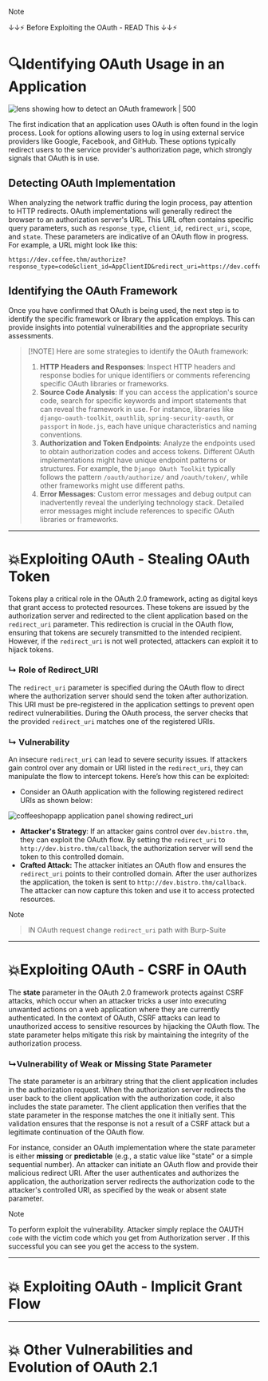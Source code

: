 
> [!NOTE]
>  ↓↓⚡ Before Exploiting the OAuth - READ This ↓↓⚡

# 🔍Identifying OAuth Usage in an Application

![lens showing how to detect an OAuth framework | 500](https://tryhackme-images.s3.amazonaws.com/user-uploads/62a7685ca6e7ce005d3f3afe/room-content/62a7685ca6e7ce005d3f3afe-1724169604593.png)

The first indication that an application uses OAuth is often found in the login process. Look for options allowing users to log in using external service providers like Google, Facebook, and GitHub. These options typically redirect users to the service provider's authorization page, which strongly signals that OAuth is in use.

## Detecting OAuth Implementation

When analyzing the network traffic during the login process, pay attention to HTTP redirects. OAuth implementations will generally redirect the browser to an authorization server's URL. This URL often contains specific query parameters, such as `response_type`, `client_id`, `redirect_uri`, `scope`, and `state`. These parameters are indicative of an OAuth flow in progress. For example, a URL might look like this:  

```
https://dev.coffee.thm/authorize?response_type=code&client_id=AppClientID&redirect_uri=https://dev.coffee.thm/callback&scope=profile&state=xyzSecure123

```
## Identifying the OAuth Framework

Once you have confirmed that OAuth is being used, the next step is to identify the specific framework or library the application employs. This can provide insights into potential vulnerabilities and the appropriate security assessments.

> [!NOTE] Here are some strategies to identify the OAuth framework:
> 1. **HTTP Headers and Responses**: Inspect HTTP headers and response bodies for unique identifiers or comments referencing specific OAuth libraries or frameworks.
> 2. **Source Code Analysis**: If you can access the application's source code, search for specific keywords and import statements that can reveal the framework in use. For instance, libraries like `django-oauth-toolkit`, `oauthlib`, `spring-security-oauth`, or `passport` in `Node.js`, each have unique characteristics and naming conventions.
> 3. **Authorization and Token Endpoints**: Analyze the endpoints used to obtain authorization codes and access tokens. Different OAuth implementations might have unique endpoint patterns or structures. For example, the `Django OAuth Toolkit` typically follows the pattern `/oauth/authorize/` and `/oauth/token/`, while other frameworks might use different paths.
> 4. **Error Messages**: Custom error messages and debug output can inadvertently reveal the underlying technology stack. Detailed error messages might include references to specific OAuth libraries or frameworks.


---
# 💥Exploiting OAuth - Stealing OAuth Token


Tokens play a critical role in the OAuth 2.0 framework, acting as digital keys that grant access to protected resources. These tokens are issued by the authorization server and redirected to the client application based on the `redirect_uri` parameter. This redirection is crucial in the OAuth flow, ensuring that tokens are securely transmitted to the intended recipient. However, if the `redirect_uri` is not well protected, attackers can exploit it to hijack tokens.  

### ↳ Role of Redirect_URI

The `redirect_uri` parameter is specified during the OAuth flow to direct where the authorization server should send the token after authorization. This URI must be pre-registered in the application settings to prevent open redirect vulnerabilities. During the OAuth process, the server checks that the provided `redirect_uri` matches one of the registered URIs.

### ↳ Vulnerability

An insecure `redirect_uri` can lead to severe security issues. If attackers gain control over any domain or URI listed in the `redirect_uri`, they can manipulate the flow to intercept tokens. Here’s how this can be exploited:

- Consider an OAuth application with the following registered redirect URIs as shown below:

![coffeeshopapp application panel showing redirect_uri](https://tryhackme-images.s3.amazonaws.com/user-uploads/62a7685ca6e7ce005d3f3afe/room-content/62a7685ca6e7ce005d3f3afe-1723542692246.png)  

- **Attacker's Strategy**: If an attacker gains control over `dev.bistro.thm`, they can exploit the OAuth flow. By setting the `redirect_uri` to `http://dev.bistro.thm/callback`, the authorization server will send the token to this controlled domain.
- **Crafted Attack:** The attacker initiates an OAuth flow and ensures the `redirect_uri` points to their controlled domain. After the user authorizes the application, the token is sent to `http://dev.bistro.thm/callback`. The attacker can now capture this token and use it to access protected resources.


> [!NOTE]
> > IN OAuth request change `redirect_uri` path with Burp-Suite


---
# 💥Exploiting OAuth - CSRF in OAuth


The **state** parameter in the OAuth 2.0 framework protects against CSRF attacks, which occur when an attacker tricks a user into executing unwanted actions on a web application where they are currently authenticated. In the context of OAuth, CSRF attacks can lead to unauthorized access to sensitive resources by hijacking the OAuth flow. The state parameter helps mitigate this risk by maintaining the integrity of the authorization process.

### ↳Vulnerability of Weak or Missing State Parameter

The state parameter is an arbitrary string that the client application includes in the authorization request. When the authorization server redirects the user back to the client application with the authorization code, it also includes the state parameter. The client application then verifies that the state parameter in the response matches the one it initially sent. This validation ensures that the response is not a result of a CSRF attack but a legitimate continuation of the OAuth flow.  

For instance, consider an OAuth implementation where the state parameter is either **missing** or **predictable** (e.g., a static value like "state" or a simple sequential number). An attacker can initiate an OAuth flow and provide their malicious redirect URI. After the user authenticates and authorizes the application, the authorization server redirects the authorization code to the attacker's controlled URI, as specified by the weak or absent state parameter.

> [!NOTE]
> To perform exploit the vulnerability. Attacker simply replace the OAUTH `code` with the victim code which you get from Authorization server . If  this successful you can see you get the access to the system.

---
# 💥 Exploiting OAuth - Implicit Grant Flow




---
# 💥 Other Vulnerabilities and Evolution of                  OAuth 2.1


